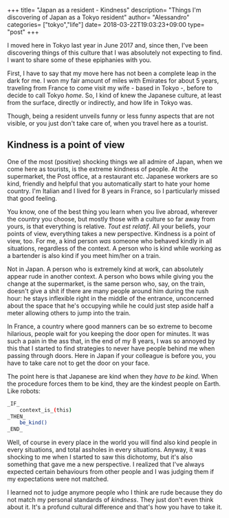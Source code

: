 +++
title= "Japan as a resident - Kindness"
description= "Things I'm discovering of Japan as a Tokyo resident"
author= "Alessandro"
categories= ["tokyo","life"]
date= 2018-03-22T19:03:23+09:00
type= "post"
+++

I moved here in Tokyo last year in June 2017 and, since then, I've been discovering things of this culture that I was absolutely not expecting to find. I want to share some of these epiphanies with you.

First, I have to say that my move here has not been a complete leap in the dark for me. I won my fair amount of miles with Emirates for about 5 years, traveling from France to come visit my wife - based in Tokyo -, before to decide to call Tokyo _home_. So, I kind of knew the Japanese culture, at least from the surface, directly or indirectly, and how life in Tokyo was.

Though, being a resident unveils funny or less funny aspects that are not visible, or you just don't take care of, when you travel here as a tourist.

## Kindness is a point of view

One of the most (positive) shocking things we all admire of Japan, when we come here as tourists, is the extreme kindness of people. At the supermarket, the Post office, at a restaurant etc. Japanese workers are so kind, friendly and helpful that you automatically start to hate your home country. I'm Italian and I lived for 8 years in France, so I particularly missed that good feeling.

You know, one of the best thing you learn when you live abroad, wherever the country you choose, but mostly those with a culture so far away from yours, is that everything is relative. _Tout est relatif_. All your beliefs, your points of view, everything takes a new perspective. Kindness is a point of view, too. For me, a kind person _was_ someone who behaved kindly in all situations, regardless of the context. A person who is kind while working as a bartender is also kind if you meet him/her on a train.

Not in Japan. A person who is extremely kind at work, can absolutely appear rude in another context. A person who bows while giving you the change at the supermarket, is the same person who, say, on the train, doesn't give a shit if there are many people around him during the rush hour: he stays inflexible right in the middle of the entrance, unconcerned about the space that he's occupying while he could just step aside half a meter allowing others to jump into the train.

In France, a country where good manners can be so extreme to become hilarious, people wait for you keeping the door open for minutes. It was such a pain in the ass that, in the end of my 8 years, I was so annoyed by this that I started to find strategies to never have people behind me when passing through doors.
Here in Japan if your colleague is before you, you have to take care not to get the door on your face. 

The point here is that Japanese are kind when they _have to be kind_. When the procedure forces them to be kind, they are the kindest people on Earth. Like robots: 

```bash
_IF_
    context_is_(this)
_THEN_
    be_kind()
_END_
```

Well, of course in every place in the world you will find also kind people in every situations, and total assholes in every situations. Anyway, it was shocking to me when I started to saw this dichotomy, but it's also something that gave me a new perspective. I realized that I've always expected certain behaviours from other people and I was judging them if my expectations were not matched. 

I learned not to judge anymore people who I think are rude because they do not match my personal standards of _kindness_. They just don't even think about it. It's a profund cultural difference and that's how you have to take it.
